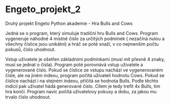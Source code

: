 # Engeto_projekt_2
Druhý projekt Engeto Python akademie - Hra Bulls and Cows

Jedná se o program, který simuluje tradiční hru Bulls and Cows. Program vygeneruje náhodné 4 místné číslo za určitých podmínek ( nezačíná nulou a všechny číslice jsou unikátní) a hráč se poté snaží, v co nejmenším počtu pokusů, číslo uhodnout.

Vstup uživatele je ošetřen základními podmínkami (musí mít přesně 4 znaky, musí se jednat o čísla). Program poté porovnává vstup uživatele a vygenerované číslo. Pokud se číslice ze vstupu nachází ve vygenerovaném čísle, ale na jiném indexu, program počítá uživateli hodnotu Cows. Pokud se číslice nachází i na stejném indexu, přičítá se hodnota Bulls. Podle těchto indicií pak uživatel hádá generované číslo. Cílem je tedy trefit 4x Bulls, tím hra končí.
Program navíc počítá uživatelovy pokusy a dobu, za jakou mu trvalo číslo uhodnout.
